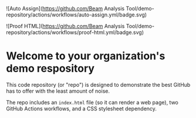 ![Auto Assign](https://github.com/Beam Analysis Tool/demo-repository/actions/workflows/auto-assign.yml/badge.svg)

![Proof HTML](https://github.com/Beam Analysis Tool/demo-repository/actions/workflows/proof-html.yml/badge.svg)

# Welcome to your organization's demo respository
This code repository (or "repo") is designed to demonstrate the best GitHub has to offer with the least amount of noise.

The repo includes an `index.html` file (so it can render a web page), two GitHub Actions workflows, and a CSS stylesheet dependency.
